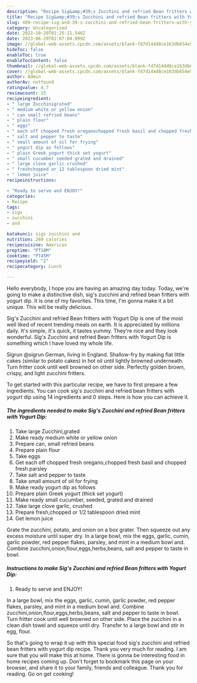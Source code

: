 ```yaml
---
description: "Recipe Sig&amp;#39;s Zucchini and refried Bean fritters with Yogurt Dip yang Delicious}"
title: "Recipe Sig&amp;#39;s Zucchini and refried Bean fritters with Yogurt Dip yang Delicious}"
slug: 489-recipe-sig-and-39-s-zucchini-and-refried-bean-fritters-with-yogurt-dip-yang-delicious
category: Uncategorized
date: 2022-10-20T01:25:11.546Z
date: 2023-06-29T01:07:04.099Z
image: //global-web-assets.cpcdn.com/assets/blank-fd7d144d8ce163db654e5a02c40b08a2775adb7897d16e4062681dc7e1b2800f.png
hideToc: false
enableToc: true
enableTocContent: false
thumbnail: //global-web-assets.cpcdn.com/assets/blank-fd7d144d8ce163db654e5a02c40b08a2775adb7897d16e4062681dc7e1b2800f.png
cover: //global-web-assets.cpcdn.com/assets/blank-fd7d144d8ce163db654e5a02c40b08a2775adb7897d16e4062681dc7e1b2800f.png
author: Admin
authorAv: notfound
ratingvalue: 4.7
reviewcount: 15
recipeingredient:
- " large Zucchinigrated"
- " medium white or yellow onion"
- " can small refried beans"
- " plain flour"
- " eggs"
- " each off chopped fresh oreganochopped fresh basil and chopped fresh parsley"
- " salt and pepper to taste"
- " small amount of oil for frying"
- " yogurt dip as follows"
- " plain Greek yogurt thick set yogurt"
- " small cucumber seeded grated and drained"
- " large clove garlic crushed"
- " freshchopped or 12 tablespoon dried mint"
- " lemon juice"
recipeinstructions:

- "Ready to serve and ENJOY!"
categories:
- Recipe
tags:
- sigs
- zucchini
- and

katakunci: sigs zucchini and 
nutrition: 269 calories
recipecuisine: American
preptime: "PT10M"
cooktime: "PT45M"
recipeyield: "2"
recipecategory: Lunch

---
```



Hello everybody, I hope you are having an amazing day today. Today, we're going to make a distinctive dish, sig&#39;s zucchini and refried bean fritters with yogurt dip. It is one of my favorites. This time, I'm gonna make it a bit unique. This will be really delicious.

Sig&#39;s Zucchini and refried Bean fritters with Yogurt Dip is one of the most well liked of recent trending meals on earth. It is appreciated by millions daily. It's simple, it's quick, it tastes yummy. They're nice and they look wonderful. Sig&#39;s Zucchini and refried Bean fritters with Yogurt Dip is something which I have loved my whole life.

Sigrun @sigrun German, living in England. Shallow-fry by making flat little cakes (similar to potato cakes) in hot oil until lightly browned underneath. Turn fritter cook until well browned on other side. Perfectly golden brown, crispy, and light zucchini fritters.


To get started with this particular recipe, we have to first prepare a few ingredients. You can cook sig&#39;s zucchini and refried bean fritters with yogurt dip using 14 ingredients and 0 steps. Here is how you can achieve it.

<!--inarticleads1-->

##### The ingredients needed to make Sig&#39;s Zucchini and refried Bean fritters with Yogurt Dip:

1. Take  large Zucchini,grated
1. Make ready  medium white or yellow onion
1. Prepare  can, small refried beans
1. Prepare  plain flour
1. Take  eggs
1. Get  each off chopped fresh oregano,chopped fresh basil and chopped fresh parsley
1. Take  salt and pepper to taste
1. Take  small amount of oil for frying
1. Make ready  yogurt dip as follows
1. Prepare  plain Greek yogurt (thick set yogurt)
1. Make ready  small cucumber, seeded, grated and drained
1. Take  large clove garlic, crushed
1. Prepare  fresh,chopped or 1/2 tablespoon dried mint
1. Get  lemon juice


Grate the zucchini, potato, and onion on a box grater. Then squeeze out any excess moisture until super dry. In a large bowl, mix the eggs, garlic, cumin, garlic powder, red pepper flakes, parsley, and mint in a medium bowl and. Combine zucchini,onion,flour,eggs,herbs,beans, salt and pepper to taste in bowl. 

<!--inarticleads2-->

##### Instructions to make Sig&#39;s Zucchini and refried Bean fritters with Yogurt Dip:


1. Ready to serve and ENJOY!

In a large bowl, mix the eggs, garlic, cumin, garlic powder, red pepper flakes, parsley, and mint in a medium bowl and. Combine zucchini,onion,flour,eggs,herbs,beans, salt and pepper to taste in bowl. Turn fritter cook until well browned on other side. Place the zucchini in a clean dish towel and squeeze until dry. Transfer to a large bowl and stir in egg, flour. 

So that's going to wrap it up with this special food sig&#39;s zucchini and refried bean fritters with yogurt dip recipe. Thank you very much for reading. I am sure that you will make this at home. There is gonna be interesting food in home recipes coming up. Don't forget to bookmark this page on your browser, and share it to your family, friends and colleague. Thank you for reading. Go on get cooking!

